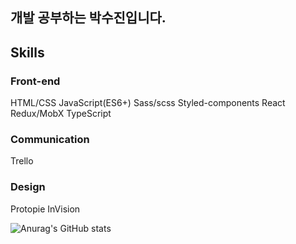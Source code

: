 <h2>개발 공부하는 박수진입니다.<h2>
<h2>Skills</h2>


<h3>Front-end </h3>
HTML/CSS
JavaScript(ES6+)
Sass/scss
Styled-components
React
Redux/MobX
TypeScript


<h3>Communication</h3>
Trello

<h3>Design</h3>
Protopie
InVision
 


![Anurag's GitHub stats](https://github-readme-stats.vercel.app/api?username=parksuja&show_icons=true&theme=radical)


